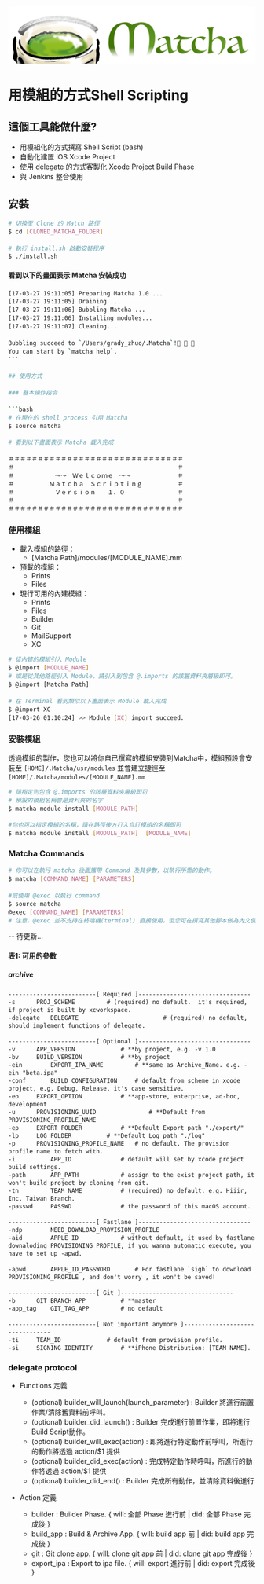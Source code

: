 ![](logo1.jpg)

# 用模組的方式Shell Scripting

## 這個工具能做什麼?    
* 用模組化的方式撰寫 Shell Script (bash)
* 自動化建置 iOS Xcode Project
* 使用 delegate 的方式客製化 Xcode Project Build Phase
* 與 Jenkins 整合使用

## 安裝

```bash
# 切換至 Clone 的 Match 路徑
$ cd [CLONED_MATCHA_FOLDER]

# 執行 install.sh 啟動安裝程序
$ ./install.sh
```

#### 看到以下的畫面表示 Matcha 安裝成功

```bash
[17-03-27 19:11:05] Preparing Matcha 1.0 ...
[17-03-27 19:11:05] Draining ...
[17-03-27 19:11:06] Bubbling Matcha ...
[17-03-27 19:11:06] Installing modules...
[17-03-27 19:11:07] Cleaning...

Bubbling succeed to `/Users/grady_zhuo/.Matcha`!🍵 🍵 🍵
You can start by `matcha help`.
``` 

## 使用方式

### 基本操作指令

```bash
# 在現在的 shell process 引用 Matcha
$ source matcha

# 看到以下畫面表示 Matcha 載入完成

＃＃＃＃＃＃＃＃＃＃＃＃＃＃＃＃＃＃＃＃＃＃＃＃＃＃＃＃＃＃
＃　　　　　　　　　　　　　　　　　　　　　　　　　　　　＃
＃　　　　　　　～～　Ｗｅｌｃｏｍｅ　～～　　　　　　　　＃
＃　　　　　　Ｍａｔｃｈａ　Ｓｃｒｉｐｔｉｎｇ　　　　　　＃
＃　　　　　　　Ｖｅｒｓｉｏｎ　　１．０　　　　　　　　　＃
＃　　　　　　　　　　　　　　　　　　　　　　　　　　　　＃
＃＃＃＃＃＃＃＃＃＃＃＃＃＃＃＃＃＃＃＃＃＃＃＃＃＃＃＃＃＃

```

### 使用模組
* 載入模組的路徑：
  * [Matcha Path]/modules/[MODULE_NAME].mm
* 預載的模組：
  * Prints
  * Files
* 現行可用的內建模組：
  * Prints
  * Files
  * Builder
  * Git
  * MailSupport
  * XC

```bash
# 從內建的模組引入 Module
$ @import [MODULE_NAME]
# 或是從其他路徑引入 Module，請引入到包含 @.imports 的該層資料夾層級即可。
$ @import [Matcha Path]

# 在 Terminal 看到類似以下畫面表示 Module 載入完成
$ @import XC
[17-03-26 01:10:24] >> Module [XC] import succeed.

```

### 安裝模組
透過模組的製作，您也可以將你自已撰寫的模組安裝到Matcha中，模組預設會安裝至 `[HOME]/.Matcha/usr/modules` 並會建立捷徑至 `[HOME]/.Matcha/modules/[MODULE_NAME].mm`

```bash
# 請指定到包含 @.imports 的該層資料夾層級即可
# 預設的模組名稱會是資料夾的名字
$ matcha module install [MODULE_PATH]

#你也可以指定模組的名稱，請在路徑後方打入自訂模組的名稱即可
$ matcha module install [MODULE_PATH]  [MODULE_NAME]
```

### Matcha Commands

```bash
# 你可以在執行 matcha 後面攜帶 Command 及其參數，以執行所需的動作。
$ matcha [COMMAND_NAME] [PARAMETERS]

#或使用 @exec 以執行 command.
$ source matcha
@exec [COMMAND_NAME] [PARAMETERS]
# 注意，@exec 並不支持在終端機(terminal) 直接使用，但您可在撰寫其他腳本做為內文使用。
```

--
待更新…

#### 表1: 可用的參數

##### archive
```
-------------------------[ Required ]--------------------------------
-s		PROJ_SCHEME			# (required) no default.  it's required, if project is built by xcworkspace.
-delegate 	DELEGATE                    	# (required) no default, should implement functions of delegate.

-------------------------[ Optional ]--------------------------------
-v		APP_VERSION				# **by project, e.g. -v 1.0
-bv		BUILD_VERSION			# **by project
-ein		EXPORT_IPA_NAME			# **same as Archive_Name. e.g. -ein "beta.ipa"
-conf		BUILD_CONFIGURATION		# default from scheme in xcode project, e.g. Debug, Release, it's case sensitive.
-eo		EXPORT_OPTION			# **app-store, enterprise, ad-hoc, development
-u		PROVISIONING_UUID           	# **Default from PROVISIONING_PROFILE_NAME
-ep		EXPORT_FOLDER			# **Default Export path "./export/"
-lp		LOG_FOLDER			# **Default Log path "./log"
-p		PROVISIONING_PROFILE_NAME	# no default. The provision profile name to fetch with.
-i    		APP_ID				# default will set by xcode project build settings.
-path		APP_PATH			# assign to the exist project path, it won't build project by cloning from git.
-tn   		TEAM_NAME			# (required) no default. e.g. Hiiir, Inc. Taiwan Branch.
-passwd		PASSWD				# the password of this macOS account.

-------------------------[ Fastlane ]--------------------------------
-ndp		NEED_DOWNLOAD_PROVISION_PROFILE
-aid		APPLE_ID			# without default, it used by fastlane downaloding PROVISIONING_PROFILE, if you wanna automatic execute, you have to set up -apwd.

-apwd		APPLE_ID_PASSWORD		# For fastlane `sigh` to download PROVISIONING_PROFILE , and don't worry , it won't be saved!

-------------------------[ Git ]--------------------------------
-b		GIT_BRANCH_APP			# **master
-app_tag	GIT_TAG_APP			# no default

-------------------------[ Not important anymore ]--------------------------------
-ti		TEAM_ID				# default from provision profile.
-si		SIGNING_IDENTITY		# **iPhone Distribution: [TEAM_NAME].
```


### delegate protocol

* Functions 定義
	* (optional) builder_will_launch(launch_parameter) : Builder 將進行前置作業/清除舊資料前呼叫。
	* (optional) builder_did_launch()                  : Builder 完成進行前置作業，即將進行Build Script動作。
	* (optional) builder_will_exec(action)             : 即將進行特定動作前呼叫，所進行的動作將透過 action/$1 提供
	* (optional) builder_did_exec(action)              : 完成特定動作時呼叫，所進行的動作將透過 action/$1 提供
	* (optional) builder_did_end()                     : Builder 完成所有動作，並清除資料後進行

* Action 定義
	* builder     : Builder Phase.        { will: 全部 Phase 進行前 | did: 全部 Phase 完成後 }
	* build_app   : Build & Archive App.  { will: build app 前 | did: build app 完成後 }
	* git         : Git clone app.        { will: clone git app 前 | did: clone git app 完成後 }
	* export_ipa  : Export to ipa file.   { will: export 進行前 | did: export 完成後 }
